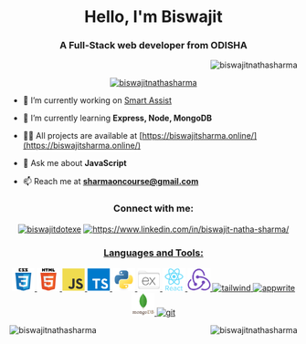<h1 align="center">Hello, I'm Biswajit</h1>
<h3 align="center">A Full-Stack web developer from ODISHA</h3>

<p align="right"> <img src="https://komarev.com/ghpvc/?username=biswajitnathasharma&label=Profile%20views&color=0e75b6&style=flat" alt="biswajitnathasharma" /> </p>

<p align="center"> <a href="https://github.com/ryo-ma/github-profile-trophy"><img src="https://github-profile-trophy.vercel.app/?username=biswajitnathasharma" alt="biswajitnathasharma" /></a> </p>

- 🔭 I’m currently working on [Smart Assist](https://smartassist.vercel.app/)

- 🌱 I’m currently learning **Express, Node, MongoDB**

- 👨‍💻 All projects are available at [https://biswajitsharma.online/](https://biswajitsharma.online/)

- 💬 Ask me about **JavaScript**

- 📫 Reach me at **sharmaoncourse@gmail.com**

<h3 align="center"><strong>Connect with me:</strong></h3>
<p align="center">
<a href="https://twitter.com/biswajitdotexe" target="blank"><img align="center" src="https://raw.githubusercontent.com/rahuldkjain/github-profile-readme-generator/master/src/images/icons/Social/twitter.svg" alt="biswajitdotexe" height="30" width="40" /></a>
<a href="https://linkedin.com/in/https://www.linkedin.com/in/biswajit-natha-sharma/" target="blank"><img align="center" src="https://raw.githubusercontent.com/rahuldkjain/github-profile-readme-generator/master/src/images/icons/Social/linked-in-alt.svg" alt="https://www.linkedin.com/in/biswajit-natha-sharma/" height="30" width="40" /></a>
</p>

<h3 align="center"><u> Languages and Tools: </u></h3>
<p align="center">
<a href="https://www.w3schools.com/css/" target="_blank" rel="noreferrer"> <img src="https://raw.githubusercontent.com/devicons/devicon/master/icons/css3/css3-original-wordmark.svg" alt="css3" width="40" height="40"/> </a> 
<a href="https://www.w3.org/html/" target="_blank" rel="noreferrer"> <img src="https://raw.githubusercontent.com/devicons/devicon/master/icons/html5/html5-original-wordmark.svg" alt="html5" width="40" height="40"/> </a> 
<a href="https://developer.mozilla.org/en-US/docs/Web/JavaScript" target="_blank" rel="noreferrer"> <img src="https://raw.githubusercontent.com/devicons/devicon/master/icons/javascript/javascript-original.svg" alt="javascript" width="40" height="40"/> </a>
<a href="https://www.typescriptlang.org/" target="_blank" rel="noreferrer"> <img src="https://raw.githubusercontent.com/devicons/devicon/master/icons/typescript/typescript-original.svg" alt="typescript" width="40" height="40"/> </a>
<a href="https://www.python.org" target="_blank" rel="noreferrer"> <img src="https://raw.githubusercontent.com/devicons/devicon/master/icons/python/python-original.svg" alt="python" width="40" height="40"/> </a>
<a href="https://expressjs.com" target="_blank" rel="noreferrer"> <img src="folder_express.png" alt="express" width="40" height="40"/> </a> 
<a href="https://reactjs.org/" target="_blank" rel="noreferrer"> <img src="https://raw.githubusercontent.com/devicons/devicon/master/icons/react/react-original-wordmark.svg" alt="react" width="40" height="40"/> </a> 
<a href="https://redux.js.org" target="_blank" rel="noreferrer"> <img src="https://raw.githubusercontent.com/devicons/devicon/master/icons/redux/redux-original.svg" alt="redux" width="40" height="40"/> </a> 
<a href="https://tailwindcss.com/" target="_blank" rel="noreferrer"> <img src="https://www.vectorlogo.zone/logos/tailwindcss/tailwindcss-icon.svg" alt="tailwind" width="40" height="40"/> </a> 
<a href="https://appwrite.io" target="_blank" rel="noreferrer"> <img src="https://www.vectorlogo.zone/logos/appwriteio/appwriteio-icon.svg" alt="appwrite" width="40" height="40"/> </a> 
<a href="https://www.mongodb.com/" target="_blank" rel="noreferrer"> <img src="https://raw.githubusercontent.com/devicons/devicon/master/icons/mongodb/mongodb-original-wordmark.svg" alt="mongodb" width="40" height="40"/> </a> 
<a href="https://git-scm.com/" target="_blank" rel="noreferrer"> <img src="https://www.vectorlogo.zone/logos/git-scm/git-scm-icon.svg" alt="git" width="40" height="40"/> </a> 
 </p>

<p><img align="left" src="https://github-readme-stats.vercel.app/api/top-langs?username=biswajitnathasharma&show_icons=true&locale=en&layout=compact" alt="biswajitnathasharma" /></p>

<p><img align="right" src="https://github-readme-streak-stats.herokuapp.com/?user=biswajitnathasharma&" alt="biswajitnathasharma" /></p>

